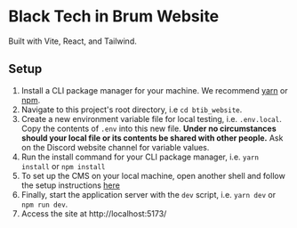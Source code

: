 # Black Tech in Brum Website

Built with Vite, React, and Tailwind.

## Setup

1. Install a CLI package manager for your machine. We recommend [yarn](https://yarnpkg.com/) or [npm](https://docs.npmjs.com/cli/v8/configuring-npm/install).
2. Navigate to this project's root directory, i.e `cd btib_website`.
3. Create a new environment variable file for local testing, i.e. `.env.local`. Copy the contents of `.env` into this new file. **Under no circumstances should your local file or its contents be shared with other people.** Ask on the Discord website channel for variable values.
4. Run the install command for your CLI package manager, i.e. `yarn install` or `npm install`
5. To set up the CMS on your local machine, open another shell and follow the setup instructions [here](https://github.com/Black-Tech-in-Brum/btib_cms)
6. Finally, start the application server with the `dev` script, i.e. `yarn dev` or `npm run dev`.
7. Access the site at http://localhost:5173/
